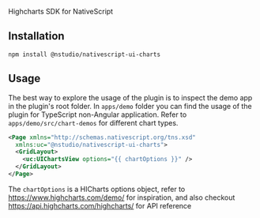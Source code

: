 Highcharts SDK for NativeScript

## Installation

```
npm install @nstudio/nativescript-ui-charts
```

## Usage

The best way to explore the usage of the plugin is to inspect the demo app in the plugin's root folder. 
In `apps/demo` folder you can find the usage of the plugin for TypeScript non-Angular application. Refer to `apps/demo/src/chart-demos` for different chart types.
	
```xml
<Page xmlns="http://schemas.nativescript.org/tns.xsd"
  xmlns:uc="@nstudio/nativescript-ui-charts">
  <GridLayout>
    <uc:UIChartsView options="{{ chartOptions }}" />
  </GridLayout>
</Page>
```

The `chartOptions` is a HICharts options object,
refer to https://www.highcharts.com/demo/ for inspiration, and also checkout https://api.highcharts.com/highcharts/ for API reference
